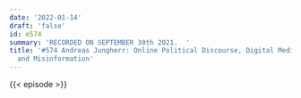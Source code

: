 ```yaml
---
date: '2022-01-14'
draft: 'false'
id: e574
summary: 'RECORDED ON SEPTEMBER 30th 2021.  '
title: '#574 Andreas Jungherr: Online Political Discourse, Digital Media and Politics,
  and Misinformation'
---
```

{{< episode >}}
